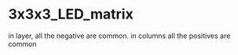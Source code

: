 # 3x3x3_LED_matrix
in layer, all the negative are common. 
in columns all the positives are common 

